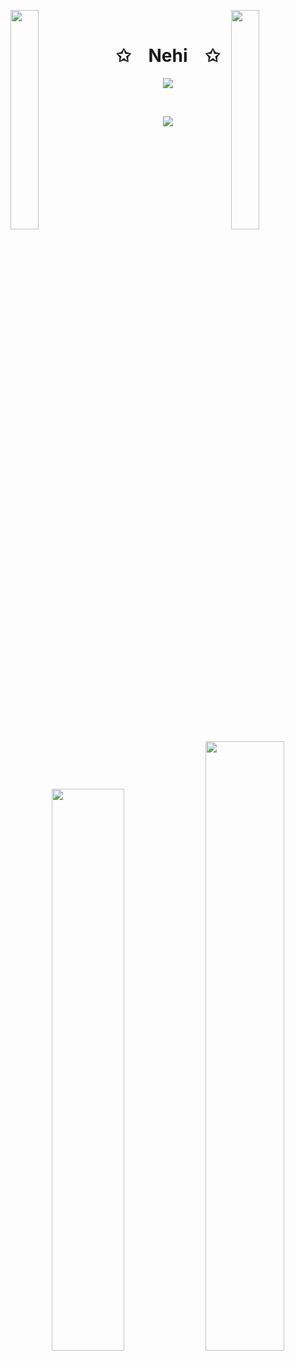 <img align="left" src="https://user-images.githubusercontent.com/65187002/144930161-2f783401-8d27-4fdf-a2f7-cc0ba32f1f1f.gif" width="30%" style="display:inline;"><img align="right" src="https://user-images.githubusercontent.com/65187002/144930161-2f783401-8d27-4fdf-a2f7-cc0ba32f1f1f.gif" width="30%" style="display:inline;">
<br>
<p align="center">
    <h1 align="center">✩&emsp;Nehi&emsp;✩</h1>
</p>
<p align="center">
    <img src="https://readme-typing-svg.herokuapp.com/?lines=Yoooooooooooooooo;Welcome+to+my+profile!;Have+a+look+around!&font=Fira%20Code&color=%23D62F79&center=true&width=280&height=50">
</p>
<br>
<p align="center">
    <img id="preview" src="https://komarev.com/ghpvc/?username=shahnehi06&color=grey">
</p>
<p align="center">
    <a href="https://leetcode.com/nehishah/"><img width="48%" src="https://leetcode.card.workers.dev/nehishah?theme=dark&font=baloo&extension=null&border=2&border_radius=8"></a>
    <a href="https://github.com/shahnehi06"><img width="50%" src="https://github-readme-stats.vercel.app/api/top-langs/?username=shahnehi06&theme=dark&hide=html,css,cmake&layout=compact&langs_count=5&bg_color=101010&hide_title=true"></a>
</p>
